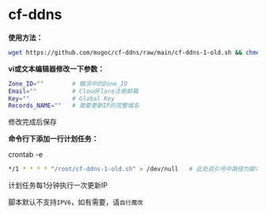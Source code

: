 # cf-ddns
**使用方法：**
```bash
wget https://github.com/mugoc/cf-ddns/raw/main/cf-ddns-1-old.sh && chmod +x cf-ddns-1-old.sh
```
**vi或文本编辑器修改一下参数：**</br>
```bash
Zone_ID=""        # 概况中的Zone_ID
Email=""          # CloudFlare注册邮箱
Key=""            # Global Key
Records_NAME=""   # 需要更新IP的完整域名
```

修改完成后保存

**命令行下添加一行计划任务：**<br>

crontab -e
```bash
*/1 * * * * "/root/cf-ddns-1-old.sh" > /dev/null   # 此处双引号中路径为脚本路径
```
计划任务每1分钟执行一次更新IP

脚本默认不支持`IPV6`，如有需要，请`自行魔改`
